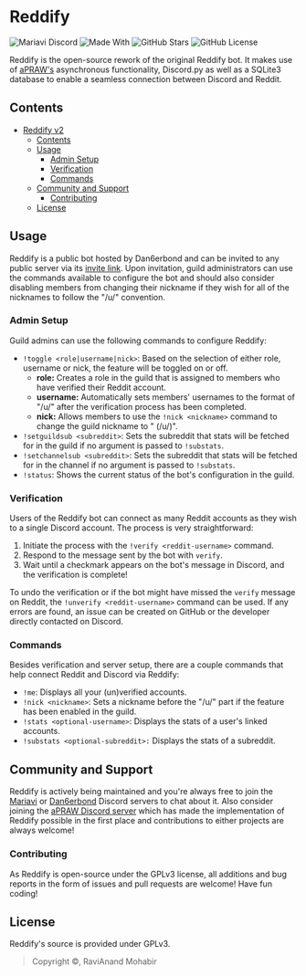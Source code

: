 # Reddify

![Mariavi Discord](https://img.shields.io/discord/554773624784027658?color=7289da&label=Discord&logo=discord&style=flat-square)
![Made With](https://img.shields.io/badge/made_with-Python_3.7-blue?style=flat-square&logo=python)
![GitHub Stars](https://img.shields.io/github/stars/Dan6erbond/Reddify-v2?style=flat-square)
![GitHub License](https://img.shields.io/github/license/Dan6erbond/Reddify-v2?style=flat-square)

Reddify is the open-source rework of the original Reddify bot. It makes use of [aPRAW's](http://apraw.readthedocs.io/) asynchronous functionality, Discord.py as well as a SQLite3 database to enable a seamless connection between Discord and Reddit.

## Contents

- [Reddify v2](#reddify-v2)
  - [Contents](#contents)
  - [Usage](#usage)
    - [Admin Setup](#admin-setup)
    - [Verification](#verification)
    - [Commands](#commands)
  - [Community and Support](#community-and-support)
    - [Contributing](#contributing)
  - [License](#license)

## Usage

Reddify is a public bot hosted by Dan6erbond and can be invited to any public server via its [invite link](https://discord.com/oauth2/authorize?client_id=555093732010229760&scope=bot). Upon invitation, guild administrators can use the commands available to configure the bot and should also consider disabling members from changing their nickname if they wish for all of the nicknames to follow the "/u/<reddit-username>" convention.

### Admin Setup

Guild admins can use the following commands to configure Reddify:

- `!toggle <role|username|nick>`: Based on the selection of either role, username or nick, the feature will be toggled on or off.
  - **role:** Creates a role in the guild that is assigned to members who have verified their Reddit account.
  - **username:** Automatically sets members' usernames to the format of "/u/<reddit-username>" after the verification process has been completed.
  - **nick:** Allows members to use the `!nick <nickname>` command to change the guild nickname to "<nickname> (/u/<reddit-username>)".
- `!setguildsub <subreddit>`: Sets the subreddit that stats will be fetched for in the guild if no argument is passed to `!substats`.
- `!setchannelsub <subreddit>`: Sets the subreddit that stats will be fetched for in the channel if no argument is passed to `!substats`.
- `!status`: Shows the current status of the bot's configuration in the guild.

### Verification

Users of the Reddify bot can connect as many Reddit accounts as they wish to a single Discord account. The process is very straightforward:

1.  Initiate the process with the `!verify <reddit-username>` command.
2.  Respond to the message sent by the bot with `verify`.
3.  Wait until a checkmark appears on the bot's message in Discord, and the verification is complete!

To undo the verification or if the bot might have missed the `verify` message on Reddit, the `!unverify <reddit-username>` command can be used. If any errors are found, an issue can be created on GitHub or the developer directly contacted on Discord.

### Commands

Besides verification and server setup, there are a couple commands that help connect Reddit and Discord via Reddify:

- `!me`: Displays all your (un)verified accounts.
- `!nick <nickname>`: Sets a nickname before the "/u/<reddit-username>" part if the feature has been enabled in the guild.
- `!stats <optional-username>`: Displays the stats of a user's linked accounts.
- `!substats <optional-subreddit>:` Displays the stats of a subreddit.

## Community and Support

Reddify is actively being maintained and you're always free to join the [Mariavi](https://img.shields.io/discord/554773624784027658?color=7289da&label=Discord&logo=discord&style=flat-square) or [Dan6erbond](https://discord.gg/wMEyKZk) Discord servers to chat about it. Also consider joining the [aPRAW Discord server](https://discord.gg/66avTS7) which has made the implementation of Reddify possible in the first place and contributions to either projects are always welcome!

### Contributing

As Reddify is open-source under the GPLv3 license, all additions and bug reports in the form of issues and pull requests are welcome! Have fun coding!

## License

Reddify's source is provided under GPLv3.

> Copyright ©, RaviAnand Mohabir
